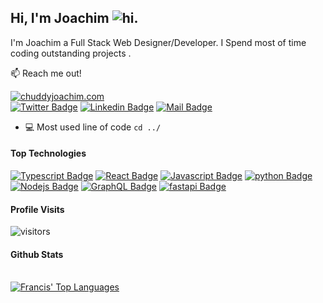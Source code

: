 ## Hi, I'm Joachim <img src="https://user-images.githubusercontent.com/1303154/88677602-1635ba80-d120-11ea-84d8-d263ba5fc3c0.gif" width="px" alt="hi">.

I'm Joachim a Full Stack Web Designer/Developer. I Spend most of time coding outstanding projects .

:mailbox: Reach me out!

<a href="https://chuddyjoachim.com"><img src="https://img.shields.io/badge/WEBSITE-chuddyjoachim.com-blue?style=for-the-badge&logo=appveyor" alt ="chuddyjoachim.com"/></a>
<br/>
[![Twitter Badge](https://img.shields.io/badge/-@chuddyjoachim-1ca0f1?style=flat&labelColor=1ca0f1&logo=twitter&logoColor=white&link=https://twitter.com/chuddyjoachim)](https://twitter.com/chuddyjoachim) 
[![Linkedin Badge](https://img.shields.io/badge/-JoachimChikezie-0e76a8?style=flat&labelColor=0e76a8&logo=linkedin&logoColor=white)](https://www.linkedin.com/in/chuddyjoachim/) [![Mail Badge](https://img.shields.io/badge/-@ChuddyJoachim-e84393?style=flat&labelColor=e84393&logo=instagram&logoColor=white)](https://www.instagram.com/chuddyjoachim/)

<!-- TODO: Add last video link -->

- :computer: Most used line of code `cd ../`

#### Top Technologies

<!-- TODO: Make technologies links takes you to repositories -->
 
[![Typescript Badge](https://img.shields.io/badge/-Typescript-000?style=for-the-badge&labelColor=black&logo=typescript&logoColor=007acc)](#)
[![React Badge](https://img.shields.io/badge/-React-000?style=for-the-badge&labelColor=black&logo=react&logoColor=61DBFB)](#) 
[![Javascript Badge](https://img.shields.io/badge/-Javascript-000?style=for-the-badge&labelColor=black&logo=javascript&logoColor=F0DB4F)](#) 
[![python Badge](https://img.shields.io/badge/-python-000?style=for-the-badge&labelColor=black&logo=python&logoColor=007acc)](#)
[![Nodejs Badge](https://img.shields.io/badge/-Nodejs-000?style=for-the-badge&labelColor=black&logo=node.js&logoColor=3C873A)](#) 
[![GraphQL Badge](https://img.shields.io/badge/-GraphQl-000?style=for-the-badge&labelColor=black&logo=node.js&logoColor=e535ab)](#)
[![fastapi Badge](https://img.shields.io/badge/-fastapi-000?style=for-the-badge&labelColor=black&logo=fastapi&logoColor=27CB7C)](#)
<br/>
#### Profile Visits 

![visitors](https://visitor-badge.glitch.me/badge?page_id=Chikezie-Joachim.Chikezie-Joachim)


#### Github Stats
  <br/>
  <a href="https://github.com/chuddyjoachim/github-readme-stats"><img alt="Francis' Top Languages" src="https://github-readme-stats.vercel.app/api/top-langs/?username=chuddyjoachim&langs_count=8&count_private=true&layout=compact&theme=react&hide_border=true&bg_color=0D1117" /></a>
  <br/>



</details>
